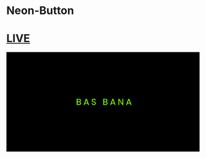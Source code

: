 # Neon-Button

# [LIVE](neon-button-gules.vercel.app)

![gif](https://github.com/Magamitsuki/Neon-Button/blob/main/Bas%20Bana.gif?raw=true)
